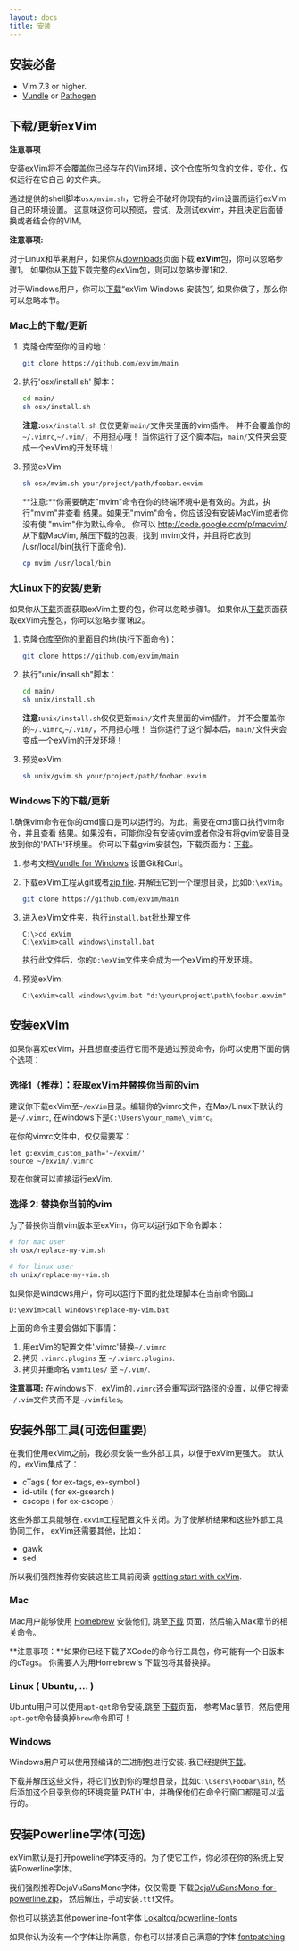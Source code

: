 ```yaml
---
layout: docs
title: 安装
---
```


## 安装必备

- Vim 7.3 or higher.
- [Vundle](https://github.com/gmarik/vundle) or [Pathogen](https://github.com/tpope/vim-pathogen)

## 下载/更新exVim

**注意事项**

安装exVim将不会覆盖你已经存在的Vim环境，这个仓库所包含的文件，变化，仅仅运行在它自己
的文件夹。

通过提供的shell脚本`osx/mvim.sh`，它将会不破坏你现有的vim设置而运行exVim自己的环境设置。
这意味这你可以预览，尝试，及测试exvim，并且决定后面替换或者结合你的VIM。

**注意事项:**

对于Linux和苹果用户，如果你从[downloads]({{site.url}}/downloads)页面下载
**exVim**包，你可以忽略步骤1。
如果你从[下载]({{site.url}}/downloads)下载完整的exVim包，则可以忽略步骤1和2.

对于Windows用户，你可以[下载]({{site.url}}/downloads)“exVim Windows
安装包”, 如果你做了，那么你可以忽略本节。

### Mac上的下载/更新

1. 克隆仓库至你的目的地：
    ```bash
    git clone https://github.com/exvim/main
    ```

2. 执行'osx/install.sh' 脚本：
    ```bash
    cd main/
    sh osx/install.sh
    ```

    **注意:**`osx/install.sh` 仅仅更新`main/`文件夹里面的vim插件。
    并不会覆盖你的`~/.vimrc`,`~/.vim/`，不用担心哦！
    当你运行了这个脚本后，`main/`文件夹会变成一个exVim的开发环境！

1. 预览exVim

    ```bash
    sh osx/mvim.sh your/project/path/foobar.exvim 
    ```

    **注意:**你需要确定"mvim"命令在你的终端环境中是有效的。为此，执行"mvim"并查看
    结果。如果无"mvim"命令，你应该没有安装MacVim或者你没有使 "mvim"作为默认命令。
    你可以 http://code.google.com/p/macvim/. 从下载MacVim, 解压下载的包裹，找到
    mvim文件，并且将它放到 /usr/local/bin(执行下面命令).

    ```bash
    cp mvim /usr/local/bin
    ```

### 大Linux下的安装/更新

如果你从[下载]({{site.url}}/downloads)页面获取exVim主要的包，你可以忽略步骤1。
如果你从[下载]({{site.url}}/downloads)页面获取exVim完整包，你可以忽略步骤1和2。

1. 克隆仓库至你的里面目的地(执行下面命令)：

    ```bash
    git clone https://github.com/exvim/main
    ```

2. 执行"unix/insall.sh"脚本：

    ```bash
    cd main/
    sh unix/install.sh
    ```
    
    **注意:**`unix/install.sh`仅仅更新`main/`文件夹里面的vim插件。
    并不会覆盖你的`~/.vimrc`,`~/.vim/`，不用担心哦！
    当你运行了这个脚本后，`main/`文件夹会变成一个exVim的开发环境！

1. 预览exVim:

    ```bash
    sh unix/gvim.sh your/project/path/foobar.exvim 
    ```

### Windows下的下载/更新

1.确保vim命令在你的cmd窗口是可以运行的。为此，需要在cmd窗口执行vim命令，并且查看
结果。如果没有，可能你没有安装gvim或者你没有将gvim安装目录放到你的'PATH'环境里。
你可以下载gvim安装包，下载页面为：[下载]({{site.url}}/downloads)。

1. 参考文档[Vundle for Windows](https://github.com/gmarik/Vundle.vim/wiki/Vundle-for-Windows)
设置Git和Curl。

1. 下载exVim工程从git或者[zip file](https://github.com/exvim/main/archive/master.zip). 
并解压它到一个理想目录，比如`D:\exVim`。

    ```bash
    git clone https://github.com/exvim/main
    ```

1. 进入exVim文件夹，执行`install.bat`批处理文件

    ```
    C:\>cd exVim
    C:\exVim>call windows\install.bat
    ```

    执行此文件后，你的`D:\exVim`文件夹会成为一个exVim的开发环境。

1. 预览exVim:

    ```
    C:\exVim>call windows\gvim.bat "d:\your\project\path\foobar.exvim"
    ```

## 安装exVim

如果你喜欢exVim，并且想直接运行它而不是通过预览命令，你可以使用下面的俩个选项：

### 选择1（推荐）：获取exVim并替换你当前的vim

建议你下载exVim至`~/exVim`目录。编辑你的vimrc文件，在Max/Linux下默认的是`~/.vimrc`,
在windows下是`C:\Users\your_name\_vimrc`。

在你的vimrc文件中，仅仅需要写：

```vim
let g:exvim_custom_path='~/exvim/'
source ~/exvim/.vimrc
```

现在你就可以直接运行exVim.

### 选择 2: 替换你当前的vim

为了替换你当前vim版本至exVim，你可以运行如下命令脚本：

```bash
# for mac user
sh osx/replace-my-vim.sh

# for linux user
sh unix/replace-my-vim.sh
```

如果你是windows用户，你可以运行下面的批处理脚本在当前命令窗口

```
D:\exVim>call windows\replace-my-vim.bat
```

上面的命令主要会做如下事情：

1. 用exVim的配置文件'.vimrc'替换`~/.vimrc`
1. 拷贝 `.vimrc.plugins` 至 `~/.vimrc.plugins`.
1. 拷贝并重命名 `vimfiles/` 至 `~/.vim/`.

**注意事项:** 在windows下，exVim的`.vimrc`还会重写运行路径的设置，以便它搜索
`~/.vim`文件夹而不是`~/vimfiles`。

## 安装外部工具(可选但重要)

在我们使用exVim之前，我必须安装一些外部工具，以便于exVim更强大。
默认的，exVim集成了：

- cTags ( for ex-tags, ex-symbol )
- id-utils ( for ex-gsearch )
- cscope ( for ex-cscope )

这些外部工具能够在`.exvim`工程配置文件关闭。为了使解析结果和这些外部工具协同工作，
exVim还需要其他，比如：

- gawk
- sed

所以我们强烈推荐你安装这些工具前阅读 [getting start with exVim]({{site.url}}/docs/getting-start). 

### Mac 

Mac用户能够使用 [Homebrew](http://brew.sh/) 安装他们, 跳至[下载]({{site.url}}/downloads) 页面，然后输入Max章节的相关命令。

**注意事项：**如果你已经下载了XCode的命令行工具包，你可能有一个旧版本的cTags。
你需要人为用Homebrew's 下载包将其替换掉。

### Linux ( Ubuntu, ... ) 
 
Ubuntu用户可以使用`apt-get`命令安装,跳至 [下载]({{site.url}}/downloads)页面，
参考Mac章节，然后使用`apt-get`命令替换掉`brew`命令即可！

### Windows


Windows用户可以使用预编译的二进制包进行安装. 我已经提供[下载]({{site.url}}/downloads)。

下载并解压这些文件，将它们放到你的理想目录，比如`C:\Users\Foobar\Bin`, 然后添加这个目录到你的环境变量'PATH`中，并确保他们在命令行窗口都是可以运行的。

## 安装Powerline字体(可选)

exVim默认是打开poweline字体支持的。为了使它工作，你必须在你的系统上安装Powerline字体。 

我们强烈推荐DejaVuSansMono字体，仅仅需要 下载[DejaVuSansMono-for-powerline.zip]({{site.url}}/downloads/DejaVuSansMono-for-powerline.zip)，
然后解压，手动安装`.ttf`文件。

你也可以挑选其他powerline-font字体 [Lokaltog/powerline-fonts](https://github.com/Lokaltog/powerline-fonts)

如果你认为没有一个字体让你满意，你也可以拼凑自己满意的字体
[fontpatching](https://powerline.readthedocs.org/en/latest/fontpatching.html) 
